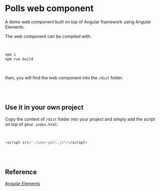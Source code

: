 # Polls web component

A demo web component built on top of Angular framework using Angular Elements.

The web component can be compiled with:

<br />

 ```sh
npm i
npm run build
```

<br />

then, you will find the web component into the `/dist` folder.

<br />
<br />

## Use it in your own project

Copy the content of `/dist` folder into your project and simply add the script on top of your. `index.html`:

<br />

```sh
<script src="./user-poll.js"></script>
```

<br />
<br />

## Reference
<a href="https://angular.io/guide/elements" target="_blank">Angular Elements</a>